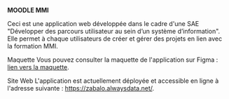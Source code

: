 **MOODLE MMI**

Ceci est une application web développée dans le cadre d'une SAE "Développer des parcours utilisateur au sein d’un système d’information". Elle permet à chaque utilisateurs de créer et gérer des projets en lien avec la formation MMI.

Maquette
Vous pouvez consulter la maquette de l'application sur Figma : [lien vers la maquette](https://www.figma.com/file/xZTfTEUFUip0fwigBLawPd/Maquette-UX-SAE-301?type=design&node-id=0%3A1&mode=design&t=Vk5BL5j8fsaSqHaD-1).

Site Web
L'application est actuellement déployée et accessible en ligne à l'adresse suivante : https://zabalo.alwaysdata.net/.




